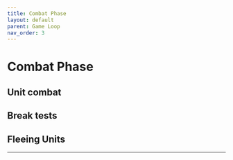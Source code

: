 ```yaml
---
title: Combat Phase
layout: default
parent: Game Loop
nav_order: 3
---
```


# Combat Phase

## Unit combat

## Break tests

## Fleeing Units

----